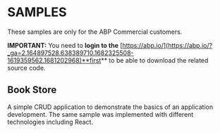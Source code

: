 SAMPLES
=======

These samples are only for the ABP Commercial customers.

**IMPORTANT:** You need to **login to the** [https://abp.io/](https://abp.io/?_ga=2.164897528.638389710.1682325508-1619359562.1681202968)**first** to be able to download the related source code.

Book Store
----------

A simple CRUD application to demonstrate the basics of an application development. The same sample was implemented with different technologies including React.
